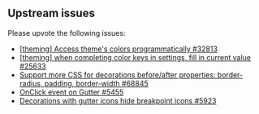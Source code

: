 ## Upstream issues

Please upvote the following issues:

* [[theming] Access theme's colors programmatically #32813](https://github.com/microsoft/vscode/issues/32813)
* [[theming] when completing color keys in settings, fill in current value #25633](https://github.com/microsoft/vscode/issues/25633)
* [Support more CSS for decorations before/after properties: border-radius, padding, border-width #68845](https://github.com/Microsoft/vscode/issues/68845)
* [OnClick event on Gutter #5455](https://github.com/microsoft/vscode/issues/5455)
* [Decorations with gutter icons hide breakpoint icons #5923](https://github.com/microsoft/vscode/issues/5923)
